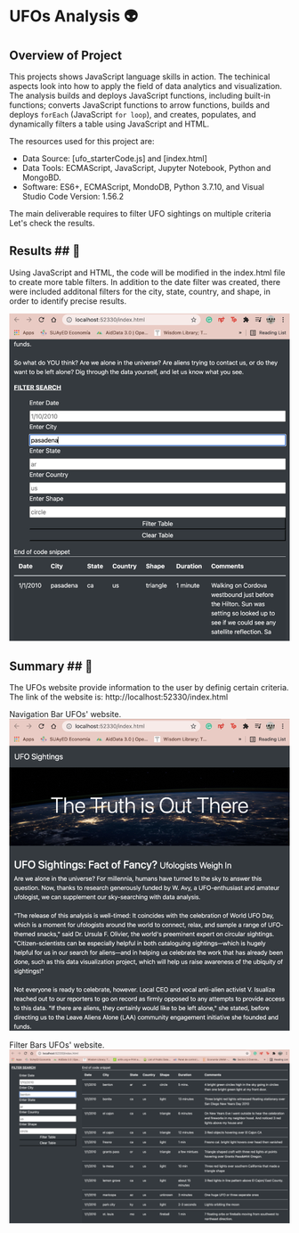 # **UFOs Analysis** :alien:

## Overview of Project ##

This projects shows JavaScript language skills in action. The techinical aspects look into how to apply the field of data analytics and visualization.
The analysis builds and deploys JavaScript functions, including built-in functions; converts JavaScript functions to arrow functions, builds and deploys `forEach` (JavaScript `for loop`), and creates, populates, and dynamically filters a table using JavaScript and HTML.

The resources used for this project are:
- Data Source: [ufo_starterCode.js] and [index.html]
- Data Tools: ECMAScript, JavaScript, Jupyter Notebook, Python and MongoBD.
- Software: ES6+, ECMAScript, MondoDB, Python 3.7.10, and Visual Studio Code Version: 1.56.2 

The main deliverable requires to filter UFO sightings on multiple criteria
Let's check the results.

## Results ## :see_no_evil:

Using JavaScript and HTML, the code will be modified in the index.html file to create more table filters. 
In addition to the date filter was created, there were included additonal filters for the city, state, country, and shape, in order to identify precise results.

![Filtering by using `handleClick()`](resources/UFO_filter_app.png)

## Summary ## :speak_no_evil:

The UFOs website provide information to the user by definig certain criteria.
The link of the website is: http://localhost:52330/index.html

Navigation Bar UFOs' website.
![Front](resources/UFO_website.png)

Filter Bars UFOs' website.
![Filter](resources/Filter_overview.png)